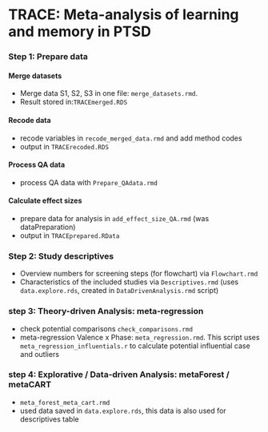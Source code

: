 # TRACE: Meta-analysis of learning and memory in PTSD

### Step 1: Prepare data

#### Merge datasets
- Merge data S1, S2, S3 in one file: `merge_datasets.rmd`. 
- Result stored in:`TRACEmerged.RDS`
  
#### Recode data
- recode variables in `recode_merged_data.rmd` and add method codes
- output in `TRACErecoded.RDS`

#### Process QA data
- process QA data with `Prepare_QAdata.rmd`

#### Calculate effect sizes
- prepare data for analysis in `add_effect_size_QA.rmd` (was dataPreparation) 
- output in `TRACEprepared.RData` 


### Step 2: Study descriptives
- Overview numbers for screening steps (for flowchart) via `Flowchart.rmd`
- Characteristics of the included studies via `Descriptives.rmd` (uses `data.explore.rds`, created in `DataDrivenAnalysis.rmd` script)

### step 3: Theory-driven Analysis: meta-regression

- check potential comparisons `check_comparisons.rmd`
- meta-regression Valence x Phase: `meta_regression.rmd`. This script uses
`meta_regression_influentials.r` to calculate potential influential case and outliers

### step 4: Explorative / Data-driven Analysis: metaForest / metaCART
- `meta_forest_meta_cart.rmd`
- used data saved in `data.explore.rds`, this data is also used for descriptives table
